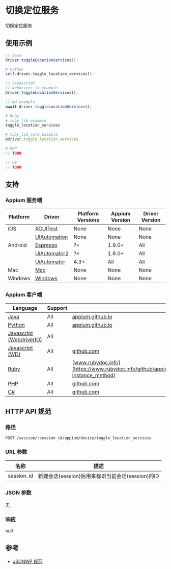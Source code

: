 
# 切换定位服务

切换定位服务

## 使用示例

```java
// Java
driver.toggleLocationServices();

```

```python
# Python
self.driver.toggle_location_services();

```

```javascript
// Javascript
// webdriver.io example
driver.toggleLocationServices();

// wd example
await driver.toggleLocationServices();

```

```ruby
# Ruby
# ruby_lib example
toggle_location_services

# ruby_lib_core example
@driver.toggle_location_services

```

```php
# PHP
// TODO

```

```csharp
// C#
// TODO

```



## 支持

### Appium 服务端

|Platform|Driver|Platform Versions|Appium Version|Driver Version|
|--------|----------------|------|--------------|--------------|
| iOS | [XCUITest](/docs/en/drivers/ios-xcuitest.md) | None | None | None |
|  | [UIAutomation](/docs/en/drivers/ios-uiautomation.md) | None | None | None |
| Android | [Espresso](/docs/en/drivers/android-espresso.md) | ?+ | 1.9.0+ | All |
|  | [UiAutomator2](/docs/en/drivers/android-uiautomator2.md) | ?+ | 1.6.0+ | All |
|  | [UiAutomator](/docs/en/drivers/android-uiautomator.md) | 4.3+ | All | All |
| Mac | [Mac](/docs/en/drivers/mac.md) | None | None | None |
| Windows | [Windows](/docs/en/drivers/windows.md) | None | None | None |



### Appium 客户端

|Language|Support|Documentation|
|--------|-------|-------------|
|[Java](https://github.com/appium/java-client/releases/latest)| All | [appium.github.io](https://appium.github.io/java-client/io/appium/java_client/android/AndroidDriver.html#toggleLocationServices--) |
|[Python](https://github.com/appium/python-client/releases/latest)| All | [appium.github.io](https://appium.github.io/python-client-sphinx/webdriver.extensions.html#webdriver.extensions.location.Location.toggle_location_services) |
|[Javascript (WebdriverIO)](http://webdriver.io/index.html)| All |  |
|[Javascript (WD)](https://github.com/admc/wd/releases/latest)| All | [github.com](https://github.com/admc/wd/blob/master/lib/commands.js#L2758) |
|[Ruby](https://github.com/appium/ruby_lib/releases/latest)| All | [www.rubydoc.info](https://www.rubydoc.info/github/appium/ruby_lib_core/master/Appium/Core/Device#toggle_location_services-instance_method) |
|[PHP](https://github.com/appium/php-client/releases/latest)| All | [github.com](https://github.com/appium/php-client/) |
|[C#](https://github.com/appium/appium-dotnet-driver/releases/latest)| All | [github.com](https://github.com/appium/appium-dotnet-driver/) |


## HTTP API 规范


### 路径

`POST /session/:session_id/appium/device/toggle_location_services`


### URL 参数

|名称|描述|
|----|-----------|
|session_id|新建会话(session)后用来标识当前会话(session)的ID|


### JSON 参数

无


### 响应

null


## 参考

* [JSONWP 规范](https://github.com/appium/appium-base-driver/blob/master/lib/protocol/routes.js#L519)
